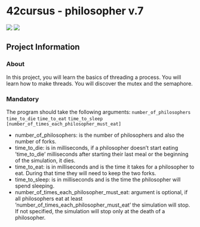 # 42cursus - philosopher v.7

![](https://img.shields.io/badge/eval-100%25-brightgreen)
![](https://img.shields.io/badge/norminette%202.0.0-passing-brightgreen)

## Project Information

### About

In this project, you will learn the basics of threading a process. You will
learn how to make threads. You will discover the mutex and the semaphore.

### Mandatory

The program should take the following arguments: `number_of_philosophers` `time_to_die`
`time_to_eat` `time_to_sleep` `[number_of_times_each_philosopher_must_eat]`
- number_of_philosophers: is the number of philosophers and also the number
of forks.
- time_to_die: is in milliseconds, if a philosopher doesn’t start eating ’time_to_die’
milliseconds after starting their last meal or the beginning of the simulation,
it dies.
- time_to_eat: is in milliseconds and is the time it takes for a philosopher to
eat. During that time they will need to keep the two forks.
- time_to_sleep: is in milliseconds and is the time the philosopher will spend
sleeping.
- number_of_times_each_philosopher_must_eat: argument is optional, if all
philosophers eat at least ’number_of_times_each_philosopher_must_eat’ the
simulation will stop. If not specified, the simulation will stop only at the death
of a philosopher.
